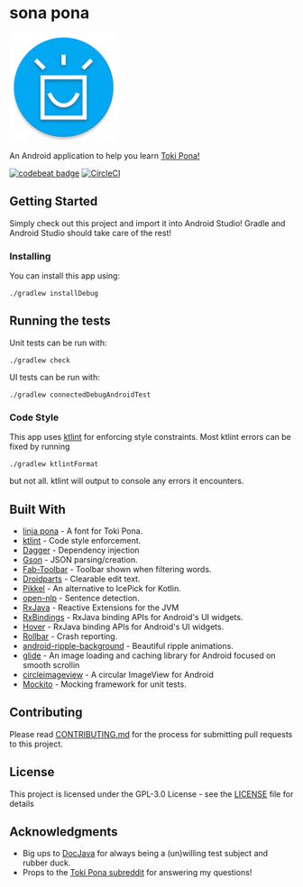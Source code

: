 # sona pona
![sona pona](app/src/main/res/mipmap-xxxhdpi/ic_launcher.png)

An Android application to help you learn [Toki Pona!](http://tokipona.org/)

[![codebeat badge](https://codebeat.co/badges/bbe9ef77-2321-414a-8f16-94fbbe7e09a0)](https://codebeat.co/projects/github-com-wardellbagby-tokiponacompanion-master) [![CircleCI](https://circleci.com/gh/wardellbagby/tokiponacompanion.svg?style=svg)](https://circleci.com/gh/wardellbagby/tokiponacompanion)

## Getting Started

Simply check out this project and import it into Android Studio! Gradle and Android Studio should take care of the rest!   

### Installing

You can install this app using:

```
./gradlew installDebug
```

## Running the tests

Unit tests can be run with:

```
./gradlew check
```

UI tests can be run with:

```
./gradlew connectedDebugAndroidTest
```

### Code Style

This app uses [ktlint](https://ktlint.github.io/) for enforcing style constraints. Most ktlint errors can be fixed by running

```
./gradlew ktlintFormat
```

but not all. ktlint will output to console any errors it encounters.

## Built With

* [linja pona](https://github.com/janSame/linja-pona) - A font for Toki Pona.
* [ktlint](https://ktlint.github.io/) - Code style enforcement.
* [Dagger](https://github.com/google/dagger) - Dependency injection
* [Gson](https://github.com/google/gson) - JSON parsing/creation.
* [Fab-Toolbar](https://github.com/bowyer-app/fab-toolbar) - Toolbar shown when filtering words.
* [Droidparts](https://github.com/droidparts/droidparts) - Clearable edit text.
* [Pikkel](https://github.com/yamamotoj/Pikkel) - An alternative to IcePick for Kotlin.
* [open-nlp](https://github.com/apache/opennlp) - Sentence detection.
* [RxJava](https://github.com/ReactiveX/RxJava) - Reactive Extensions for the JVM
* [RxBindings](https://github.com/JakeWharton/RxBinding) - RxJava binding APIs for Android's UI widgets.
* [Hover](https://github.com/google/hover) - RxJava binding APIs for Android's UI widgets.
* [Rollbar](https://github.com/rollbar/rollbar-java) - Crash reporting.
* [android-ripple-background](https://github.com/skyfishjy/android-ripple-background) - Beautiful ripple animations.
* [glide](https://github.com/bumptech/glide) - An image loading and caching library for Android focused on smooth scrollin
* [circleimageview](https://github.com/hdodenhof/CircleImageView) - A circular ImageView for Android
* [Mockito](https://github.com/mockito/mockito) - Mocking framework for unit tests.

## Contributing

Please read [CONTRIBUTING.md](CONTRIBUTING.md) for the process for submitting pull requests to this project.

## License

This project is licensed under the GPL-3.0 License - see the [LICENSE](LICENSE) file for details

## Acknowledgments

* Big ups to [DocJava](https://github.com/docjava) for always being a (un)willing test subject and rubber duck.
* Props to the [Toki Pona subreddit](https://www.reddit.com/r/tokipona/) for answering my questions!
